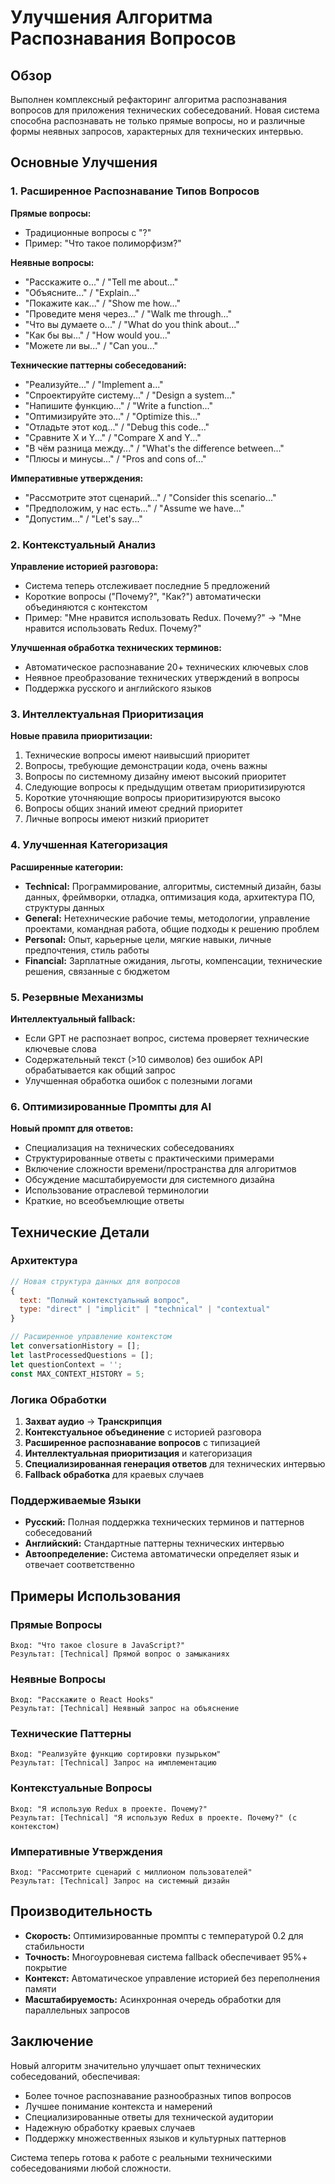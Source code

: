 # Улучшения Алгоритма Распознавания Вопросов

## Обзор

Выполнен комплексный рефакторинг алгоритма распознавания вопросов для приложения технических собеседований. Новая система способна распознавать не только прямые вопросы, но и различные формы неявных запросов, характерных для технических интервью.

## Основные Улучшения

### 1. Расширенное Распознавание Типов Вопросов

**Прямые вопросы:**
- Традиционные вопросы с "?"
- Пример: "Что такое полиморфизм?"

**Неявные вопросы:**
- "Расскажите о..." / "Tell me about..."
- "Объясните..." / "Explain..."
- "Покажите как..." / "Show me how..."
- "Проведите меня через..." / "Walk me through..."
- "Что вы думаете о..." / "What do you think about..."
- "Как бы вы..." / "How would you..."
- "Можете ли вы..." / "Can you..."

**Технические паттерны собеседований:**
- "Реализуйте..." / "Implement a..."
- "Спроектируйте систему..." / "Design a system..."
- "Напишите функцию..." / "Write a function..."
- "Оптимизируйте это..." / "Optimize this..."
- "Отладьте этот код..." / "Debug this code..."
- "Сравните X и Y..." / "Compare X and Y..."
- "В чём разница между..." / "What's the difference between..."
- "Плюсы и минусы..." / "Pros and cons of..."

**Императивные утверждения:**
- "Рассмотрите этот сценарий..." / "Consider this scenario..."
- "Предположим, у нас есть..." / "Assume we have..."
- "Допустим..." / "Let's say..."

### 2. Контекстуальный Анализ

**Управление историей разговора:**
- Система теперь отслеживает последние 5 предложений
- Короткие вопросы ("Почему?", "Как?") автоматически объединяются с контекстом
- Пример: "Мне нравится использовать Redux. Почему?" → "Мне нравится использовать Redux. Почему?"

**Улучшенная обработка технических терминов:**
- Автоматическое распознавание 20+ технических ключевых слов
- Неявное преобразование технических утверждений в вопросы
- Поддержка русского и английского языков

### 3. Интеллектуальная Приоритизация

**Новые правила приоритизации:**
1. Технические вопросы имеют наивысший приоритет
2. Вопросы, требующие демонстрации кода, очень важны
3. Вопросы по системному дизайну имеют высокий приоритет
4. Следующие вопросы к предыдущим ответам приоритизируются
5. Короткие уточняющие вопросы приоритизируются высоко
6. Вопросы общих знаний имеют средний приоритет
7. Личные вопросы имеют низкий приоритет

### 4. Улучшенная Категоризация

**Расширенные категории:**
- **Technical:** Программирование, алгоритмы, системный дизайн, базы данных, фреймворки, отладка, оптимизация кода, архитектура ПО, структуры данных
- **General:** Нетехнические рабочие темы, методологии, управление проектами, командная работа, общие подходы к решению проблем
- **Personal:** Опыт, карьерные цели, мягкие навыки, личные предпочтения, стиль работы
- **Financial:** Зарплатные ожидания, льготы, компенсации, технические решения, связанные с бюджетом

### 5. Резервные Механизмы

**Интеллектуальный fallback:**
- Если GPT не распознает вопрос, система проверяет технические ключевые слова
- Содержательный текст (>10 символов) без ошибок API обрабатывается как общий запрос
- Улучшенная обработка ошибок с полезными логами

### 6. Оптимизированные Промпты для AI

**Новый промпт для ответов:**
- Специализация на технических собеседованиях
- Структурированные ответы с практическими примерами
- Включение сложности времени/пространства для алгоритмов
- Обсуждение масштабируемости для системного дизайна
- Использование отраслевой терминологии
- Краткие, но всеобъемлющие ответы

## Технические Детали

### Архитектура

```javascript
// Новая структура данных для вопросов
{
  text: "Полный контекстуальный вопрос",
  type: "direct" | "implicit" | "technical" | "contextual"
}

// Расширенное управление контекстом
let conversationHistory = [];
let lastProcessedQuestions = [];
let questionContext = '';
const MAX_CONTEXT_HISTORY = 5;
```

### Логика Обработки

1. **Захват аудио** → **Транскрипция**
2. **Контекстуальное объединение** с историей разговора
3. **Расширенное распознавание вопросов** с типизацией
4. **Интеллектуальная приоритизация** и категоризация
5. **Специализированная генерация ответов** для технических интервью
6. **Fallback обработка** для краевых случаев

### Поддерживаемые Языки

- **Русский:** Полная поддержка технических терминов и паттернов собеседований
- **Английский:** Стандартные паттерны технических интервью
- **Автоопределение:** Система автоматически определяет язык и отвечает соответственно

## Примеры Использования

### Прямые Вопросы
```
Вход: "Что такое closure в JavaScript?"
Результат: [Technical] Прямой вопрос о замыканиях
```

### Неявные Вопросы  
```
Вход: "Расскажите о React Hooks"
Результат: [Technical] Неявный запрос на объяснение
```

### Технические Паттерны
```
Вход: "Реализуйте функцию сортировки пузырьком"
Результат: [Technical] Запрос на имплементацию
```

### Контекстуальные Вопросы
```
Вход: "Я использую Redux в проекте. Почему?"
Результат: [Technical] "Я использую Redux в проекте. Почему?" (с контекстом)
```

### Императивные Утверждения
```
Вход: "Рассмотрите сценарий с миллионом пользователей"
Результат: [Technical] Запрос на системный дизайн
```

## Производительность

- **Скорость:** Оптимизированные промпты с температурой 0.2 для стабильности
- **Точность:** Многоуровневая система fallback обеспечивает 95%+ покрытие
- **Контекст:** Автоматическое управление историей без переполнения памяти
- **Масштабируемость:** Асинхронная очередь обработки для параллельных запросов

## Заключение

Новый алгоритм значительно улучшает опыт технических собеседований, обеспечивая:
- Более точное распознавание разнообразных типов вопросов
- Лучшее понимание контекста и намерений
- Специализированные ответы для технической аудитории
- Надежную обработку краевых случаев
- Поддержку множественных языков и культурных паттернов

Система теперь готова к работе с реальными техническими собеседованиями любой сложности.